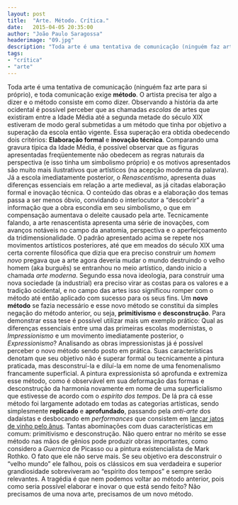 ```yaml
---
layout: post
title:  "Arte. Método. Crítica."
date:   2015-04-05 20:35:00
author: "João Paulo Saragossa"
headerimage: "09.jpg"
description: "Toda arte é uma tentativa de comunicação (ninguém faz arte para si próprio), e toda comunicação exige método. O artista precisa ter algo a dizer e o método consiste em como dizer isso."
tags:
- "crítica"
- "arte"
---
```


Toda arte é uma tentativa de comunicação (ninguém faz arte para si próprio), e toda comunicação exige **método**. O artista precisa ter algo a dizer e o método consiste em como dizer. Observando a história da arte ocidental é possível perceber que as chamadas *escolas* de artes que existiram entre a Idade Média até a segunda metade do século XIX estiveram de modo geral submetidas a um método que tinha por objetivo a superação da escola então vigente. Essa superação era obtida obedecendo dois critérios: **Elaboração formal** e **inovação técnica**. Comparando uma gravura típica da Idade Média, é possível observar que as figuras apresentadas freqüentemente não obedecem as regras naturais da perspectiva (e isso tinha um simbolismo próprio) e os motivos apresentados são muito mais ilustrativos que artísticos (na acepção moderna da palavra). Já a escola imediatamente posterior, o *Renascentismo*, apresenta duas diferenças essenciais em relação a arte medieval, as já citadas elaboração formal e inovação técnica. O conteúdo das obras e a elaboração dos temas passa a ser menos óbvio, convidando o interlocutor a “descobrir” a informação que a obra escondia em seu simbolismo, o que em compensação aumentava o deleite causado pela arte. Tecnicamente falando, a arte renascentista apresenta uma série de inovações, com avanços notáveis no campo da anatomia, perspectiva e o aperfeiçoamento da tridimensionalidade.
O padrão apresentado acima se repete nos movimentos artísticos posteriores, até que em meados do século XIX uma certa corrente filosófica que dizia que era preciso construir um *homem novo* pregava que a arte agora deveria mudar o mundo destruindo o velho homem (aka burguês) se entranhou no meio artístico, dando inicio a chamada *arte moderna*. Segundo essa nova ideologia, para construir uma nova sociedade (a industrial) era preciso virar as costas para os valores e a tradição ocidental, e no campo das artes isso significou romper com o método até então aplicado com sucesso para os seus fins. Um **novo método** se fazia necessário e esse novo método se constitui da simples negação do método anterior, ou seja, **primitivismo** e **desconstrução**. Para demonstrar essa tese é possível utilizar mais um exemplo prático: Qual as diferenças essenciais entre uma das primeiras escolas modernistas, o *Impressionismo* e um movimento imediatamente posterior, o *Expressionismo*? Analisando as obras impressionistas já é possível perceber o novo método sendo posto em prática. Suas características denotam que seu objetivo não é superar formal ou tecnicamente a pintura praticada, mas desconstruí-la e diluí-la em nome de uma fenomenalismo francamente superficial. A pintura expressionista só aprofunda e extremiza esse método, como é observável em sua deformação das formas e desconstrução da harmonia novamente em nome de uma superficialismo que estivesse de acordo com o *espírito dos tempos*.
De lá pra cá esse método foi largamente adotado em todas as categorias artísticas, sendo simplesmente **replicado** e **aprofundado**, passando pela *anti-arte* dos dadaístas e desbocando em *performances* que consistem em [lançar jatos de vinho pelo ânus](http://revistaladoa.com.br/2015/03/noticias/com-jatos-vinho-lancados-pelo-anus-performance-artistica-discute-relacoes-sociais). Tantas abominações com duas características em comum: primitivismo e desconstrução. Não quero entrar no mérito se esse método nas mãos de gênios pode produzir obras importantes, como considero a *Guernica* de Picasso ou a pintura existencialista de Mark Rothko. O fato que ele não serve mais. Se seu objetivo era desconstruir o “velho mundo” ele falhou, pois os clássicos em sua verdadeira e superior grandiosidade sobreviveram ao “espírito dos tempos” e sempre serão relevantes. A tragédia é que nem podemos voltar ao método anterior, pois como seria possível elaborar e inovar o que está sendo feito? Não precisamos de uma nova arte, precisamos de um novo método.